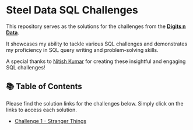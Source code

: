# Steel Data SQL Challenges

This repository serves as the solutions for the challenges from the **[Digits n Data](https://www.linkedin.com/company/digits-n-data/)**. 

It showcases my ability to tackle various SQL challenges and demonstrates my proficiency in SQL query writing and problem-solving skills.

A special thanks to [Nitish Kumar](https://www.linkedin.com/in/nitish-kumar-516aba28b/) for creating these insightful and engaging SQL challenges!

## 📚 Table of Contents

Please find the solution links for the challenges below. Simply click on the links to access each solution.
- [Challenge 1 - Stranger Things](https://github.com/KomalGupta02/Steel-Data-SQL-Challenge/tree/main/Challenge%201%20-%20Steve's%20Car%20Showroom)


